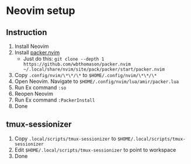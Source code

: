 # Neovim setup
## Instruction
1. Install Neovim
2. Install [packer.nvim](https://github.com/wbthomason/packer.nvim#quickstart)
   - Just do this: `git clone --depth 1 https://github.com/wbthomason/packer.nvim ~/.local/share/nvim/site/pack/packer/start/packer.nvim`
3. Copy `.config/nvim/\*\*/\*` to `$HOME/.config/nvim/\*\*/\*`
4. Open Neovim. Navigate to `$HOME/.config/nvim/lua/amir/packer.lua`
5. Run Ex command `:so`
6. Reopen Neovim
7. Run Ex command `:PackerInstall`
8. Done

## tmux-sessionizer
1. Copy `.local/scripts/tmux-sessionizer` to `$HOME/.local/scripts/tmux-sessionizer`
2. Edit `$HOME/.local/scripts/tmux-sessionizer` to point to workspace
3. Done
